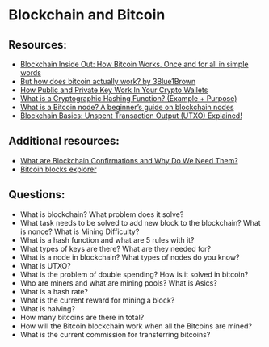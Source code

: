 # Blockchain and Bitcoin

## Resources:

* [Blockchain Inside Out: How Bitcoin Works. Once and for all in simple words](https://vas3k.com/blog/blockchain/) 
* [But how does bitcoin actually work? by 3Blue1Brown](https://www.youtube.com/watch?v=bBC-nXj3Ng4)
* [How Public and Private Key Work In Your Crypto Wallets](https://www.youtube.com/watch?v=bvSJm7fHXto)
* [What is a Cryptographic Hashing Function? (Example + Purpose)](https://www.youtube.com/watch?v=gTfNtop9vzM)
* [What is a Bitcoin node? A beginner’s guide on blockchain nodes](https://cointelegraph.com/bitcoin-for-beginners/what-is-a-bitcoin-node-a-beginners-guide-on-blockchain-nodes)
* [Blockchain Basics: Unspent Transaction Output (UTXO) Explained!](https://www.youtube.com/watch?v=hKft6E4K8KY&list=PLZWRruJDdjy1YCnVTcdh9w9vFe8DHy4SG)

## Additional resources:
* [What are Blockchain Confirmations and Why Do We Need Them?](https://originstamp.com/blog/what-are-blockchain-confirmations-and-why-do-we-need-them/)
* [Bitcoin blocks explorer](https://blockexplorer.one/bitcoin/mainnet)

## Questions:

* What is blockchain? What problem does it solve?
* What task needs to be solved to add new block to the blockchain? What is nonce? What is Mining Difficulty?
* What is a hash function and what are 5 rules with it?
* What types of keys are there? What are they needed for?
* What is a node in blockchain? What types of nodes do you know?
* What is UTXO?
* What is the problem of double spending? How is it solved in bitcoin?
* Who are miners and what are mining pools? What is Asics?
* What is a hash rate?
* What is the current reward for mining a block?
* What is halving?
* How many bitcoins are there in total?
* How will the Bitcoin blockchain work when all the Bitcoins are mined?
* What is the current commission for transferring bitcoins?
